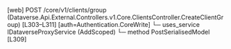 [web] POST /core/v1/clients/group  (Dataverse.Api.External.Controllers.v1.Core.ClientsController.CreateClientGroup)  [L303–L311] [auth=Authentication.CoreWrite]
  └─ uses_service IDataverseProxyService (AddScoped)
    └─ method PostSerialisedModel [L309]

